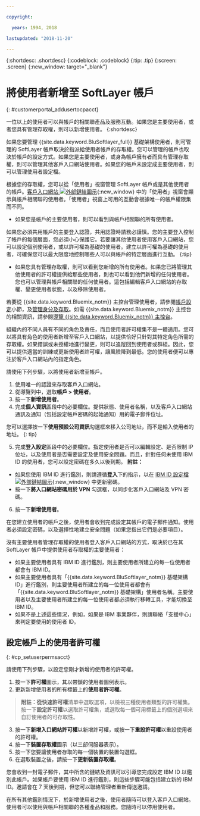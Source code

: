 ```yaml
---

copyright:

  years: 1994, 2018

lastupdated: "2018-11-20"

---
```


{:shortdesc: .shortdesc}
{:codeblock: .codeblock}
{:tip: .tip}
{:screen: .screen}
{:new_window: target="_blank"}


# 將使用者新增至 SoftLayer 帳戶
{: #customerportal_addusertocpacct}

一位以上的使用者可以與帳戶的相關聯產品及服務互動。如果您是主要使用者，或者您具有管理存取權，則可以新增使用者。
{:shortdesc}

如果您要管理 {{site.data.keyword.BluSoftlayer_full}} 基礎架構使用者，則可管理的 SoftLayer 帳戶取決於指派給使用者帳戶的存取權。您可以管理的帳戶也取決於帳戶的設定方式。如果您是主要使用者，或身為帳戶擁有者而具有管理存取權，則可以管理其他客戶入口網站使用者。如果您的帳戶未設定成主要使用者，則可以管理使用者設定檔。

根據您的存取權，您可以從「使用者」視窗管理 SoftLayer 帳戶或是其他使用者的帳戶。[客戶入口網站 ![外部鏈結圖示](../icons/launch-glyph.svg)](https://control.softlayer.com/){:new_window} 中的「使用者」視窗會顯示與帳戶相關聯的使用者。「使用者」視窗上可用的互動會根據唯一的帳戶權限集而不同。
  * 如果您是帳戶的主要使用者，則可以看到與帳戶相關聯的所有使用者。

  如果您必須共用帳戶的主要登入認證，共用認證時請務必謹慎。您的主要登入控制了帳戶的每個層面，您必須小心保護它。若要讓其他使用者使用客戶入口網站，您可以設定個別使用者，或以許可權為基礎的使用者。建立以許可權為基礎的使用者，可確保您可以最大限度地控制哪些人可以與帳戶的特定層面進行互動。
{:tip}

  * 如果您具有管理存取權，則可以看到您新增的所有使用者。如果您已將管理其他使用者的許可權提供給那些使用者，則也可以看到他們新增的任何使用者。您也可以管理與帳戶相關聯的任何使用者。這包括編輯客戶入口網站的存取權、變更使用者狀態，以及移除使用者。

若要從 {{site.data.keyword.Bluemix_notm}} 主控台管理使用者，請參閱[帳戶設定](/docs/account/adminpublic.html#signing-up-for-ibm-cloud)小節，及[管理身分及存取](/docs/iam/quickstart.html#getstarted)。如需 {{site.data.keyword.Bluemix_notm}} 主控台的相關資訊，請參閱[導覽 {{site.data.keyword.Bluemix_notm}} 主控台](/docs/overview/ui.html#ui)。

組織內的不同人員有不同的角色及責任，而且使用者許可權集不是一體適用。您可以將具有角色的使用者新增至客戶入口網站，以提供恰好只針對其特定角色所需的存取權。如果錯誤或未授權地進行變更，則可以追蹤回到使用者或群組。因此，您可以提供適當的訓練或更新使用者許可權，讓風險降到最低。您的使用者便可以專注於客戶入口網站內的指定角色。

請使用下列步驟，以將使用者新增至帳戶。

1. 使用唯一的認證來存取客戶入口網站。
2. 從導覽列中，選取**帳戶 > 使用者**。
3. 按一下**新增使用者**。
4. 完成**個人資訊**區段中的必要欄位。提供狀態、使用者名稱，以及客戶入口網站通訊及通知（包括設定帳戶密碼的起始通知）用的電子郵件位址。

  您可以選擇按一下**使用預設公司資訊**勾選框來移入公司地址，而不是輸入使用者的地址。
  {: tip}

5. 完成**登入設定**區段中的必要欄位。指定使用者是否可以編輯設定、是否限制 IP 位址，以及使用者是否需要設定及使用安全問題。而且，針對任何未使用 IBM ID 的使用者，您可以設定密碼在多久以後到期。
**附註：**
* 如果您使用 IBM ID 進行鑑別，則請遵循**登入**下的指示，以在 [IBM ID 設定檔 ![外部鏈結圖示](../icons/launch-glyph.svg)](https://www.ibm.com/account/profile){:new_window} 中更新密碼。
* 按一下**將入口網站密碼用於 VPN** 勾選框，以同步化客戶入口網站及 VPN 密碼。
6. 按一下**新增使用者**。

在您建立使用者的帳戶之後，使用者會收到完成設定其帳戶的電子郵件通知。使用者必須設定密碼，以及選擇性地建立安全問題（如果您指出它們是必要項目）。

沒有主要使用者管理存取權的使用者登入客戶入口網站的方式，取決於已在其 SoftLayer 帳戶中提供使用者存取權的主要使用者：
  * 如果主要使用者具有 IBM ID 進行鑑別，則主要使用者所建立的每一位使用者都會有 IBM ID。
  * 如果主要使用者具有「{{site.data.keyword.BluSoftlayer_notm}} 基礎架構 ID」進行鑑別，則主要使用者所建立的每一位使用者都會有「{{site.data.keyword.BluSoftlayer_notm}} 基礎架構」使用者名稱。主要使用者以及主要使用者所建立的每一位使用者都必須執行移轉工具，才能切換至 IBM ID。
  * 如果不是上述這些情況，例如，如果是 IBM 事業夥伴，則請聯絡「支援中心」來判定要使用的使用者 ID。

## 設定帳戶上的使用者許可權
{: #cp_setuserpermsacct}

請使用下列步驟，以設定您剛才新增的使用者的許可權。

1. 按一下**許可權**圖示，其以帶鎖的使用者圖例表示。
2. 更新新增使用者的所有標籤上的**使用者許可權**。
> **附註：**從**快速許可權**清單中選取選項，以檢視三種使用者類型的許可權集。按一下**設定許可權**以選取許可權集，或選取每一個可用標籤上的個別選項來自訂使用者的可存取性。
3. 按一下**新增入口網站許可權**以新增許可權，或按一下**重設許可權**以重設使用者的許可權。
4. 按一下**裝置存取權**圖示（以三部伺服器表示）。
5. 按一下您要讓使用者存取的每一個裝置的裝置勾選框。
6. 在選取裝置之後，請按一下**更新裝置存取權**。

您會收到一封電子郵件，其中所含的鏈結及資訊可以引導您完成設定  IBM ID 以鑑別此帳戶。如果帳戶要使用 IBM ID 進行鑑別，則這些步驟可能包括建立新的 IBM ID。邀請會在 7 天後到期，但您可以聯絡管理者重新傳送邀請。

在所有其他鑑別情況下，於新增使用者之後，使用者隨時可以登入客戶入口網站。使用者可以使用與帳戶相關聯的各種產品和服務。您隨時可以停用使用者。
